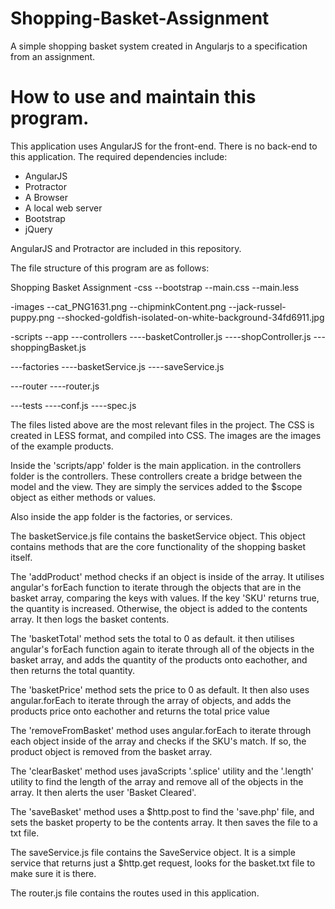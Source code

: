 # Shopping-Basket-Assignment
A simple shopping basket system created in Angularjs to a specification from an assignment. 

# How to use and maintain this program.

This application uses AngularJS for the front-end. There is no back-end to this application. The required dependencies include:
- AngularJS
- Protractor
- A Browser
- A local web server
- Bootstrap
- jQuery

AngularJS and Protractor are included in this repository.

The file structure of this program are as follows:

Shopping Basket Assignment
-css
--bootstrap
--main.css
--main.less

-images
--cat_PNG1631.png
--chipminkContent.png
--jack-russel-puppy.png
--shocked-goldfish-isolated-on-white-background-34fd6911.jpg

-scripts
--app
---controllers
----basketController.js
----shopController.js
---shoppingBasket.js

---factories
----basketService.js
----saveService.js

---router
----router.js

---tests
----conf.js
----spec.js


The files listed above are the most relevant files in the project. The CSS is created in LESS format, and compiled into CSS. The images are the images of the example products.

Inside the 'scripts/app' folder is the main application. in the controllers folder is the controllers. These controllers create a bridge between the model and the view. They are simply the services added to the $scope object as either methods or values.

Also inside the app folder is the factories, or services.

The basketService.js file contains the basketService object. This object contains methods that are the core functionality of the shopping basket itself.

The 'addProduct' method checks if an object is inside of the array. It utilises angular's forEach function to iterate through the objects that are in the basket array, comparing the keys with values. If the key 'SKU' returns true, the quantity is increased. Otherwise, the object is added to the contents array. It then logs the basket contents.

The 'basketTotal' method sets the total to 0 as default. it then utilises angular's forEach function again to iterate through all of the objects in the basket array, and adds the quantity of the products onto eachother, and then returns the total quantity.

The 'basketPrice' method sets the price to 0 as default. It then also uses angular.forEach to iterate through the array of objects, and adds the products price onto eachother and returns the total price value

The 'removeFromBasket' method uses angular.forEach to iterate through each object inside of the array and checks if the SKU's match. If so, the product object is removed from the basket array.

The 'clearBasket' method uses javaScripts '.splice' utility and the '.length' utility to find the length of the array and remove all of the objects in the array. It then alerts the user 'Basket Cleared'.

The 'saveBasket' method uses a $http.post to find the 'save.php' file, and sets the basket property to be the contents array. It then saves the file to a txt file.

The saveService.js file contains the SaveService object. It is a simple service that returns just a $http.get request, looks for the basket.txt file to make sure it is there.

The router.js file contains the routes used in this application. 





